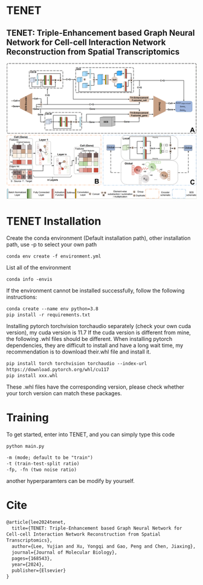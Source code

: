 # TENET
## TENET: Triple-Enhancement based Graph Neural Network for Cell-cell Interaction Network Reconstruction from Spatial Transcriptomics
![image](https://github.com/Yujian-Lee/TENET/blob/main/model%20architecture.png)
# TENET Installation
Create the conda environment (Default installation path), other installation path, use -p to select your own path 
```
conda env create -f environment.yml
```
List all of the environment
```
conda info -envis
```
If the environment cannot be installed successfully, follow the following instructions:
```
conda create --name env python=3.8
pip install -r requirements.txt
```
Installing pytorch torchvision torchaudio separately (check your own cuda version), my cuda version is 11.7 
If the cuda version is different from mine, the following .whl files should be different.
When installing pytorch dependencies, they are difficult to install and have a long wait time, my recommendation is to download their.whl file and install it.
```
pip install torch torchvision torchaudio --index-url https://download.pytorch.org/whl/cu117
pip install xxx.whl
```
These .whl files have the corresponding version, please check whether your torch version can match these packages.

# Training
To get started, enter into TENET, and you can simply type this code
```
python main.py
```
```
-m (mode; default to be "train")
-t (train-test-split ratio)
-fp, -fn (two noise ratio)
```
another hyperparamters can be modify by yourself.

# Cite
```
@article{lee2024tenet,
  title={TENET: Triple-Enhancement based Graph Neural Network for Cell-cell Interaction Network Reconstruction from Spatial Transcriptomics},
  author={Lee, Yujian and Xu, Yongqi and Gao, Peng and Chen, Jiaxing},
  journal={Journal of Molecular Biology},
  pages={168543},
  year={2024},
  publisher={Elsevier}
}
```
